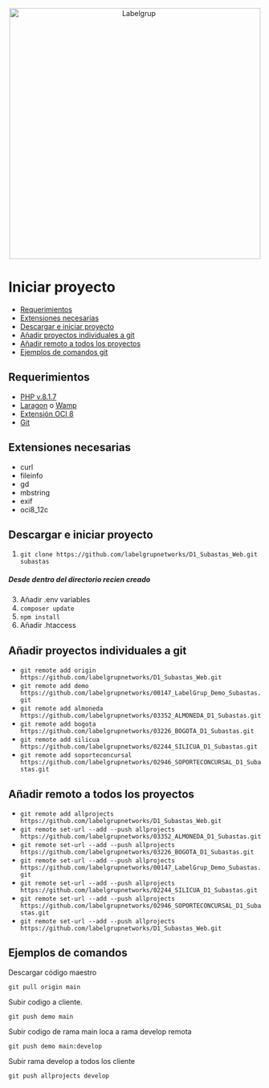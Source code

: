 <p align="center"><img src="https://www.labelgrup.com/wp-content/uploads/2016/12/Labelgrup-1.png" alt="Labelgrup" title="Gestión y mantenimiento  de sistemas informáticos" width=500></p>

# Iniciar proyecto

- [Requerimientos](#requirements)
- [Extensiones necesarias](#extensions)
- [Descargar e iniciar proyecto](#download)
- [Añadir proyectos individuales a git](#addgit)
- [Añadir remoto a todos los proyectos](#allprojects)
- [Ejemplos de comandos git](#examples)

<a name="requirements"></a>
## Requerimientos
- [PHP v.8.1.7](https://windows.php.net/download/)
- [Laragon](https://laragon.org/) o [Wamp](https://www.wampserver.com/en/)
- [Extensión OCI 8](https://pecl.php.net/package/oci8)
- [Git](https://git-scm.com/)

<a name="extensions"></a>
## Extensiones necesarias
- curl
- fileinfo
- gd
- mbstring
- exif
- oci8_12c

<a name="download"></a>
## Descargar e iniciar proyecto
1. `git clone https://github.com/labelgrupnetworks/D1_Subastas_Web.git subastas`
##### Desde dentro del directorio recien creado
3. Añadir .env variables
2. `composer update`
3. `npm install`
4. Añadir .htaccess



<a name="addgit"></a>
## Añadir proyectos individuales a git
 
- `git remote add origin https://github.com/labelgrupnetworks/D1_Subastas_Web.git`
- `git remote add demo https://github.com/labelgrupnetworks/00147_LabelGrup_Demo_Subastas.git`
- `git remote add almoneda https://github.com/labelgrupnetworks/03352_ALMONEDA_D1_Subastas.git`
- `git remote add bogota https://github.com/labelgrupnetworks/03226_BOGOTA_D1_Subastas.git`
- `git remote add silicua https://github.com/labelgrupnetworks/02244_SILICUA_D1_Subastas.git`
- `git remote add soporteconcursal https://github.com/labelgrupnetworks/02946_SOPORTECONCURSAL_D1_Subastas.git`

<a name="allprojects"></a>
## Añadir remoto a todos los proyectos
- `git remote add allprojects https://github.com/labelgrupnetworks/D1_Subastas_Web.git` 
- `git remote set-url --add --push allprojects https://github.com/labelgrupnetworks/03352_ALMONEDA_D1_Subastas.git`
- `git remote set-url --add --push allprojects https://github.com/labelgrupnetworks/03226_BOGOTA_D1_Subastas.git`
- `git remote set-url --add --push allprojects https://github.com/labelgrupnetworks/00147_LabelGrup_Demo_Subastas.git`
- `git remote set-url --add --push allprojects https://github.com/labelgrupnetworks/02244_SILICUA_D1_Subastas.git`
- `git remote set-url --add --push allprojects https://github.com/labelgrupnetworks/02946_SOPORTECONCURSAL_D1_Subastas.git`
- `git remote set-url --add --push allprojects https://github.com/labelgrupnetworks/D1_Subastas_Web.git`

<a name="examples"></a>
## Ejemplos de comandos

Descargar código maestro
```git
git pull origin main
```

Subir codigo a cliente.
```git
git push demo main
```

Subir codigo de rama main loca a rama develop remota
```git
git push demo main:develop
```

Subir rama develop a todos los cliente
```git
git push allprojects develop
```
